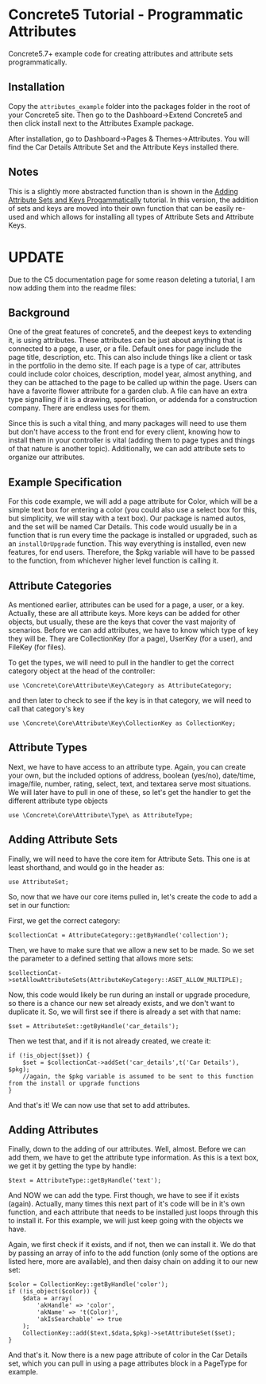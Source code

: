 # Concrete5 Tutorial - Programmatic Attributes
Concrete5.7+ example code for creating attributes and attribute sets programmatically.

## Installation
Copy the `attributes_example` folder into the packages folder in the root of your Concrete5 site. Then go to the Dashboard->Extend Concrete5 and then click install next to the Attributes Example package.

After installation, go to Dashboard->Pages & Themes->Attributes. You will find the Car Details Attribute Set and the Attribute Keys installed there.

## Notes
This is a slightly more abstracted function than is shown in the [Adding Attribute Sets and Keys Progammatically](http://documentation.concrete5.org/developers/packages/adding-attribute-sets-and-keys-programmatically) tutorial.
In this version, the addition of sets and keys are moved into their own function that can be easily re-used and which allows for installing all types of Attribute Sets and Attribute Keys.

# UPDATE
Due to the C5 documentation page for some reason deleting a tutorial, I am now adding them into the readme files:

## Background
One of the great features of concrete5, and the deepest keys to extending it, is using attributes. These attributes can be just about anything that is connected to a page, a user, or a file. Default ones for page include the page title, description, etc. This can also include things like a client or task in the portfolio in the demo site. If each page is a type of car, attributes could include color choices, description, model year, almost anything, and they can be attached to the page to be called up within the page. Users can have a favorite flower attribute for a garden club. A file can have an extra type signalling if it is a drawing, specification, or addenda for a construction company. There are endless uses for them.

Since this is such a vital thing, and many packages will need to use them but don't have access to the front end for every client, knowing how to install them in your controller is vital (adding them to page types and things of that nature is another topic). Additionally, we can add attribute sets to organize our attributes.

## Example Specification
For this code example, we will add a page attribute for Color, which will be a simple text box for entering a color (you could also use a select box for this, but simplicity, we will stay with a text box). Our package is named autos, and the set will be named Car Details. This code would usually be in a function that is run every time the package is installed or upgraded, such as an `installOrUpgrade` function. This way everything is installed, even new features, for end users. Therefore, the $pkg variable will have to be passed to the function, from whichever higher level function is calling it.

## Attribute Categories
As mentioned earlier, attributes can be used for a page, a user, or a key. Actually, these are all attribute keys. More keys can be added for other objects, but usually, these are the keys that cover the vast majority of scenarios. Before we can add attributes, we have to know which type of key they will be. They are CollectionKey (for a page), UserKey (for a user), and FileKey (for files). 

To get the types, we will need to pull in the handler to get the correct category object at the head of the controller:

    use \Concrete\Core\Attribute\Key\Category as AttributeCategory;
    
and then later to check to see if the key is in that category, we will need to call that category's key

    use \Concrete\Core\Attribute\Key\CollectionKey as CollectionKey;
    
## Attribute Types
Next, we have to have access to an attribute type. Again, you can create your own, but the included options of address, boolean (yes/no), date/time, image/file, number, rating, select, text, and textarea serve most situations. We will later have to pull in one of these, so let's get the handler to get the different attribute type objects

    use \Concrete\Core\Attribute\Type\ as AttributeType;

## Adding Attribute Sets
Finally, we will need to have the core item for Attribute Sets. This one is at least shorthand, and would go in the header as:

    use AttributeSet;
    
So, now that we have our core items pulled in, let's create the code to add a set in our function:

First, we get the correct category:

    $collectionCat = AttributeCategory::getByHandle('collection');
    
Then, we have to make sure that we allow a new set to be made. So we set the parameter to a defined setting that allows more sets:

    $collectionCat->setAllowAttributeSets(AttributeKeyCategory::ASET_ALLOW_MULTIPLE);

Now, this code would likely be run during an install or upgrade procedure, so there is a chance our new set already exists, and we don't want to duplicate it. So, we will first see if there is already a set with that name:

    $set = AttributeSet::getByHandle('car_details');
    
Then we test that, and if it is not already created, we create it:

    if (!is_object($set)) {
        $set = $collectionCat->addSet('car_details',t('Car Details'), $pkg); 
        //again, the $pkg variable is assumed to be sent to this function from the install or upgrade functions
    }
    
And that's it! We can now use that set to add attributes.

## Adding Attributes
Finally, down to the adding of our attributes. Well, almost. Before we can add them, we have to get the attribute type information. As this is a text box, we get it by getting the type by handle:

    $text = AttributeType::getByHandle('text');
    
And NOW we can add the type. First though, we have to see if it exists (again). Actually, many times this next part of it's code will be in it's own function, and each attribute that needs to be installed just loops through this to install it. For this example, we will just keep going with the objects we have.

Again, we first check if it exists, and if not, then we can install it. We do that by passing an array of info to the add function (only some of the options are listed here, more are available), and then daisy chain on adding it to our new set:
    
    $color = CollectionKey::getByHandle('color');
    if (!is_object($color)) {
        $data = array(
            'akHandle' => 'color',
            'akName' => 't(Color)',
            'akIsSearchable' => true
        );
        CollectionKey::add($text,$data,$pkg)->setAttributeSet($set);
    }
    
And that's it. Now there is a new page attribute of color in the Car Details set, which you can pull in using a page attributes block in a PageType for example.
